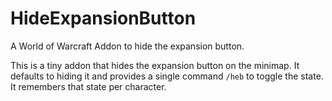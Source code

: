 # HideExpansionButton
A World of Warcraft Addon to hide the expansion button.

This is a tiny addon that hides the expansion button on the minimap.
It defaults to hiding it and provides a single command `/heb` to toggle the
state. It remembers that state per character.
